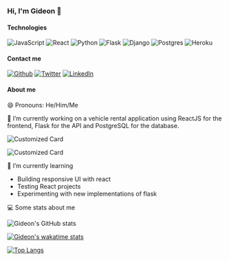 ### Hi, I'm Gideon 👋
#### Technologies
<p>
  <img alt="JavaScript" src="https://img.shields.io/badge/-JavaScript-e8ff00?style=flat-square&logo=javascript&logoColor=black"/>
  <img alt="React" src="https://img.shields.io/badge/-React-45b8d8?style=flat-square&logo=react&logoColor=white" />
  <img alt="Python" src="https://img.shields.io/badge/-Python-0a3069?style=flat-square&logo=python&logoColor=yellow"/>
  <img alt="Flask" src="https://img.shields.io/badge/-Flask-000?style=flat-square&logo=flask&logoColor=white"/>
  <img alt="Django" src="https://img.shields.io/badge/-Django-009603?style=flat-square&logo=django&logoColor=white"/>
  <img alt="Postgres" src="https://img.shields.io/badge/-Postgres-0a3069?style=flat-square&logo=postgresql&logoColor=white"/>
  <img alt="Heroku" src="https://img.shields.io/badge/-Heroku-430098?style=flat-square&logo=heroku&logoColor=white" />
</p>

#### Contact me
<p>
  <a href="https://github.com/yeboah326" target="_blank"><img alt="Github" src="https://img.shields.io/badge/GitHub-%2312100E.svg?&style=for-the-badge&logo=Github&logoColor=white" /></a> 
  <a href="https://twitter.com/__ultron" target="_blank"><img alt="Twitter" src="https://img.shields.io/badge/twitter-%231DA1F2.svg?&style=for-the-badge&logo=twitter&logoColor=white" /></a> 
  <a href="https://www.linkedin.com/in/gideon-yeboah-a-81258a142/" target="_blank"><img alt="LinkedIn" src="https://img.shields.io/badge/linkedin-%230077B5.svg?&style=for-the-badge&logo=linkedin&logoColor=white" /></a> 
</p>


#### About me
😄 Pronouns: He/Him/Me

🔭 I’m currently working on a vehicle rental application using ReactJS for the frontend, Flask for the API and PostgreSQL for the database.

  
![Customized Card](https://github-readme-stats.vercel.app/api/pin?username=yeboah326&repo=v-rentals&title_color=fff&icon_color=f9f9f9&text_color=9f9f9f&bg_color=151515)
  
![Customized Card](https://github-readme-stats.vercel.app/api/pin?username=yeboah326&repo=v-rentals-api&title_color=fff&icon_color=f9f9f9&text_color=9f9f9f&bg_color=151515)

🌱 I’m currently learning 
  - Building responsive UI with react
  - Testing React projects
  - Experimenting with new implementations of flask

💻 Some stats about me

<p>
  
  ![Gideon's GitHub stats](https://github-readme-stats.vercel.app/api?username=yeboah326&show_icons=true&theme=cobalt)
    
  [![Gideon's wakatime stats](https://github-readme-stats.vercel.app/api/wakatime?username=_ultron&count_private=true&theme=cobalt&langs_count=10)](https://github.com/yeboah326)

  [![Top Langs](https://github-readme-stats.vercel.app/api/top-langs/?username=yeboah326&lang_count=10&theme=cobalt)](https://github.com/yeboah326)

</p>


<!--
**yeboah326/yeboah326** is a ✨ _special_ ✨ repository because its `README.md` (this file) appears on your GitHub profile.

Here are some ideas to get you started:

- 🔭 I’m currently working on ...
- 🌱 I’m currently learning ...
- 👯 I’m looking to collaborate on ...
- 🤔 I’m looking for help with ...
- 💬 Ask me about ...
- 📫 How to reach me: ...
- 😄 Pronouns: ...
- ⚡ Fun fact: ...
-->
